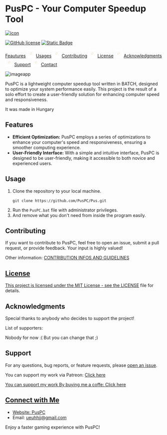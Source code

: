 <h1>PusPC - Your Computer Speedup Tool</h1>

[![icon](https://github.com/PusPC/Pus/assets/136448868/76955a3c-c559-47c6-9af9-4f647a6e6b95)](https://PusPC.site)

[![GitHub license](https://img.shields.io/badge/license-MIT-blue.svg)](https://github.com/PusPC/Pus/blob/master/LICENSE) 
[![Static Badge](https://img.shields.io/badge/contributors-1-green)](https://github.com/PusPC)

[Feautures](https://github.com/PusPC/Pus/tree/main#features) ![TeStAnD](https://github.com/PusPC/Pus/blob/main/.github/200wPUS_25_1_50.webp) [Usages](https://github.com/PusPC/Pus/tree/main#usage) ![TeStAnD](https://github.com/PusPC/Pus/blob/main/.github/200wPUS_25_1_50.webp) [Contributing](https://github.com/PusPC/Pus/tree/main#contributing) ![TeStAnD](https://github.com/PusPC/Pus/blob/main/.github/200wPUS_25_1_50.webp) [License](https://github.com/PusPC/Pus/tree/main#license) ![TeStAnD](https://github.com/PusPC/Pus/blob/main/.github/200wPUS_25_1_50.webp) [Acknowledgments](https://github.com/PusPC/Pus/tree/main#acknowledgments) ![TeStAnD](https://github.com/PusPC/Pus/blob/main/.github/200wPUS_25_1_50.webp) [Support](https://github.com/PusPC/Pus/tree/main#support) ![TeStAnD](https://github.com/PusPC/Pus/blob/main/.github/200wPUS_25_1_50.webp) [Contact](https://github.com/PusPC/Pus/tree/main#connect-with-me)

![imageapp](https://github.com/PusPC/Pus/assets/136448868/f062d0ee-1c28-4af5-8cda-a2a03cf37be2)

<p>PusPC is a lightweight computer speedup tool written in BATCH, designed to optimize your system performance easily. This project is the result of a solo effort to create a user-friendly solution for enhancing computer speed and responsiveness.</p>
<p>It was made in Hungary</p>

<h2>Features</h2>

<ul>
  <li><strong>Efficient Optimization:</strong> PusPC employs a series of optimizations to enhance your computer's speed and responsiveness, ensuring a smoother computing experience.</li>
  <li><strong>User-Friendly Interface:</strong> With a simple and intuitive interface, PusPC is designed to be user-friendly, making it accessible to both novice and experienced users.</li>
</ul>

<h2>Usage</h2>

<ol>
  <li>Clone the repository to your local machine.
    <pre><code>git clone https://github.com/PusPC/Pus.git</code></pre>
  </li>
  <li>Run the <code>PusPC.bat</code> file with administrator privileges.</li>
  <li>And remove what you don't need from inside the program easily.</li>
</ol>

<h2>Contributing</h2>

<p>If you want to contribute to PusPC, feel free to open an issue, submit a pull request, or provide feedback. Your input is highly valued!</p>
<p>Other information: <a href="https://github.com/PusPC/Pus/blob/main/CONTRIBUTING.md"</a>CONTRIBUTION INFOS AND GUIDELINES</p>

<h2>License</h2>

<p>This project is licensed under the MIT License - see the <a href="LICENSE">LICENSE</a> file for details.</p>

<h2>Acknowledgments</h2>

<p>Special thanks to anybody who decides to support the project!</p>
<p>List of supporters:</p>
<p>Nobody for now :( But you can change that ;)</p>

<h2>Support</h2>

<p>For any questions, bug reports, or feature requests, please <a href="https://github.com/PusPC/Pus/issues">open an issue</a>.</p>
<p>You can support my work via Patreon: <a href="https://www.patreon.com/Pus537"</a>Click here</p>
<p>You can support my work By buying me a coffe: <a href="https://www.buymeacoffee.com/PusPC"</a>Click here</p>

<h2>Connect with Me</h2>

<ul>
  <li>Website: <a href="https://puspc.site">PusPC</a></li>
  <li>Email: <a href="mailto:ueuhhjj@gmail.com">ueuhhjj@gmail.com</a></li>
</ul>

<p>Enjoy a faster gaming experience with PusPC!</p>
